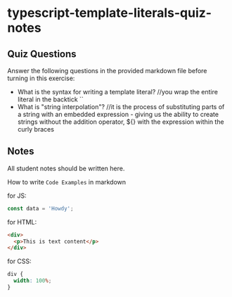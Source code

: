 # typescript-template-literals-quiz-notes

## Quiz Questions

Answer the following questions in the provided markdown file before turning in this exercise:

- What is the syntax for writing a template literal?
  //you wrap the entire literal in the backtick ``
- What is "string interpolation"?
  //it is the process of substituting parts of a string with an embedded expression - giving us the ability to create strings without the addition operator, ${} with the expression within the curly braces

## Notes

All student notes should be written here.

How to write `Code Examples` in markdown

for JS:

```javascript
const data = 'Howdy';
```

for HTML:

```html
<div>
  <p>This is text content</p>
</div>
```

for CSS:

```css
div {
  width: 100%;
}
```
